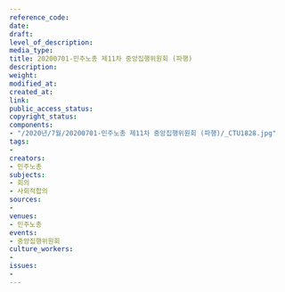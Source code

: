 ```yaml
---
reference_code: 
date: 
draft: 
level_of_description: 
media_type: 
title: 20200701-민주노총 제11차 중앙집행위원회 (파행)
description: 
weight: 
modified_at: 
created_at: 
link: 
public_access_status: 
copyright_status: 
components:
- "/2020년/7월/20200701-민주노총 제11차 중앙집행위원회 (파행)/_CTU1828.jpg"
tags:
- 
creators:
- 민주노총
subjects:
- 회의
- 사회적합의
sources:
- 
venues:
- 민주노총
events:
- 중앙집행위원회
culture_workers:
- 
issues:
- 
---
```

